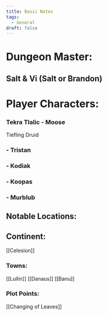 ```yaml
---
title: Basic Notes
tags:
  - General
draft: false
---
```

# Dungeon Master:
## Salt & Vi (Salt or Brandon)


# Player Characters: 

### Tekra Tlalic - Moose
Tiefling Druid

### - Tristan

### - Kodiak

### - Koopas

### - Murblub


## Notable Locations:

## Continent:
[[Celesion]]

### Towns:
[[Lullin]]
[[Danaus]]
[[Banu]]

### Plot Points:
[[Changing of Leaves]]

